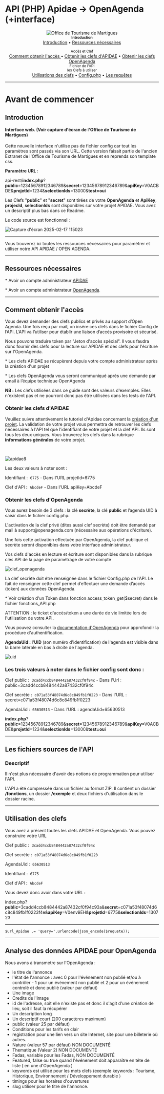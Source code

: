 <h1>API (PHP) Apidae -> OpenAgenda (+interface)</h1>

<div align="center">
	<img alt="Office de Tourisme de Martigues" src="https://user-images.githubusercontent.com/8257981/201097229-43a65b5a-5801-4542-ba78-9ad476939cee.png" />
</div>

<div align="center">
	<sub><b>Introduction</b></sub>
    	<br />
    	<a href="#introduction">Introduction</a> •
    	<a href="#prerequis">Ressources nécessaires</a>
    	<br />
	
  <sub>Accès et Clef</sub>
  	<br />
    	<a href="#quick-start">Comment obtenir l'accès </a> •
    	<a href="#clefapidae">Obtenir les clefs d'APIDAE</a> •
    	<a href="#clefopenagenda">Obtenir les clefs OpenAgenda</a>
    	<br />
<sub>Fichier de l'API</sub>
  	<br />
	<sub>les Clefs à utiliser</sub>
  	<br />
	<a href="#responses">Utilisations des clefs</a> •
	<a href="#default-response">Config.php</a> •
	<a href="#extended-response">Les requêtes</a>
    	<br />
</div> 

------------

<h1><b>Avant de commencer</b></h1>
<h2 id="introduction"><b>Introduction</b></h2>
<h4>Interface web. (Voir capture d'écran de l'Office de Tourisme de Martigues)</h4>
<p>Cette nouvelle interface n'utilise pas de fichier config car tout les paramètres sont passés via son URL. Cette version faisait partie de l'ancien Extranet de l'Office de Tourisme de Martigues et en reprends son template css.</p>
	
<p><b>Paramètre URL : </b></p>

<p>api-rest/<b>index.php</b>?<b>public</b>=12345678912346789&<b>secret</b>=12345678912346789&<b>apiKey</b>=V0ACBDE&<b>projetId</b>=1234&<b>selectionIds</b>=13000&<b>test=oui</b></p>

<p>Les Clefs "<b>public</b>" et "<b>secret</b>" sont tirées de votre <b>OpenAgenda</b> et <b>ApiKey</b>, <b>projecId</b>, <b>selectionIds</b> sont disponibles sur votre projet APIDAE. Vous avez un descriptif plus bas dans ce Readme.</p>
<p> Le code source est fonctionnel : </p>


![Capture d'écran 2025-02-17 115023](https://github.com/user-attachments/assets/15837705-2f28-4943-abed-4da18d22424a)

-------

<p>Vous trouverez ici toutes les ressources nécessaires pour paramétrer et utiliser notre API APIDAE / OPEN AGENDA.</p>

-------

<h2 id="prerequis"><b>Ressources nécessaires </b></h2>

<p>	* Avoir un compte administrateur <a href="https://base.apidae-tourisme.com/consulter/recherche-intuitive/?0" target="_blank">APIDAE</a></p>
<p>	* Avoir un compte administrateur <a href="https://openagenda.com/martigues-tourisme/admin/events" target="_blank">OpenAgenda</a>.</p>

----------

<h2 id="quick-start"><b>Comment obtenir l'accès</b></h2>

<p>Vous devez demander des clefs publics et privés au support d’Open Agenda. Une fois reçu par mail, on insère ces clefs dans le fichier Config de l’API. L’API va l’utiliser pour établir une liaison d’accès provisoire et sécurisé. </p>
<p>Nous pouvons traduire token par "Jeton d'accès spécial". Il vous faudra donc fournir des clefs pour la lecture sur APIDAE et des clefs pour l'écriture sur l'OpenAgenda.</p>
<p>* Les clefs APIDAE se récupèrent depuis votre compte administrateur après la création d'un projet </p>
<p>* Les clefs OpenAgenda vous seront communiqué après une demande par email à l’équipe technique OpenAgenda </p>
<p> <b>NB :</b> Les clefs utilisées dans ce guide sont des valeurs d'exemples. Elles n'existent pas et ne pourront donc pas être utilisées dans les tests de l'API.</p>
			
<h3 id="clefapidae"><b>Obtenir les clefs d'APIDAE</b></h3>		
<p>Veuillez suivre attentivement le tutoriel d'Apidae concernant la <a href="https://aide.apidae-tourisme.com/hc/fr/articles/360000828071-Cr%C3%A9er-son-projet-num%C3%A9rique#:~:text=Toute%20cr%C3%A9ation%20de%20projet%20est,la%20coordination%20globale%20du%20r%C3%A9seau." target="_blank">création d'un projet</a>.
La validation de votre projet vous permettra de retrouver les clefs nécessaires à l'API tel que l'identifiant de votre projet et la clef API. Ils sont tous les deux uniques. Vous trouverez les clefs dans la rubrique <b>informations générales</b> de votre projet.</p>
		
<br>

![apidae8](https://user-images.githubusercontent.com/8257981/201097699-030a5f8c-662f-43d0-990a-a461ed11c8d7.jpg)

						
<p>Les deux valeurs à noter sont :</p>
<p>Identifiant	:&nbsp;&nbsp;<code>6775</code>&nbsp;- Dans l'URL projetId=6775 </p>
<p>Clef d'API	:&nbsp;&nbsp;<code>AbcdeF</code>&nbsp;- Dans l'URL apiKey=AbcdeF </p>

<h3 id="clefopenagenda"><b>Obtenir les clefs d'OpenAgenda</b></h3>
		
<p>Vous aurez besoin de 3 clefs : la clé <b>secrète</b>, la clé <b>public</b> et l’agenda UID à saisir dans le fichier config.php. </p>
<p>L'activation de la clef privé (dites aussi clef secrète) doit être demandé par mail à support@openagenda.com (nécessaire aux opérations d'écriture).</p>
<p>Une fois cette activation effectuée par OpenAgenda, la clef publique et secrète seront disponibles dans votre interface administrateur. </p>
<p>Vos clefs d'accès en lecture et écriture sont disponibles dans la rubrique clés API de la page de paramétrage de votre compte </p>
 
![clef_openagenda](https://user-images.githubusercontent.com/8257981/201097801-b276f1d2-01ab-4faa-b3d1-301361c36f87.jpg)

<p>La clef secrète doit être renseignée dans le fichier Config.php de l’API. Le fait de renseigner cette clef permet d’effectuer une demande d’accès (token) aux données OpenAgenda. </p>
<p>* Voir création d'un Token dans fonction access_token_get($secret) dans le fichier fonctions_API.php</p>
<p>ATTENTION : le ticket d'accès/token a une durée de vie limitée lors de l'utilisation de votre API.</p>
<p>Vous pouvez consulter la <a href="https://developers.openagenda.com/authentification/" target="_blank">documentation d'OpenAgenda</a> pour approfondir la procédure d'authentification.</p>
<p><b>AgendaUid  : </b> l'<b>UID</b> (son numéro d'identification) de l'agenda est visible dans la barre latérale en bas à droite de l'agenda.</p>

![uid](https://user-images.githubusercontent.com/8257981/201098189-326a2c67-8dba-44c7-811e-b015978430c6.jpg)

<h3><b>Les trois valeurs à noter dans le fichier config sont donc :</b></h3><p></p>
<p>Clef public  :&nbsp;&nbsp;<code>3cadd4ccb8484442a87432cf0f94c</code>  - Dans l'Url : public=3cadd4ccb8484442a87432cf0f94c </p>
<p>Clef secrète :&nbsp;&nbsp;<code>c071a53f48074d6c8c849fb1f0223</code>  - Dans l'URL : secret=c071a53f48074d6c8c849fb1f0223 </p>
<p>AgendaUid    :&nbsp;&nbsp;<code>65630513</code> - Dans l'URL : agendaUid=65630513 </p>

<p><b>index.php</b>?<b>public</b>=12345678912346789&<b>secret</b>=12345678912346789&<b>apiKey</b>=V0ACBDE&<b>projetId</b>=1234&<b>selectionIds</b>=13000&<b>test=oui</b></p>

--------

<h2 id="query-parameters"><b>Les fichiers sources de l'API</b></h2>
<h3 id="basics"><b>Descriptif</b></h3>
<p>Il n'est plus nécessaire d'avoir des notions de programmation pour utiliser l'API.</p>
<p>L'API a été compressée dans un fichier au format ZIP. Il contient un dossier <b>/fonctions</b>, un dossier <b>/exemple</b> et deux fichiers d'utilisation dans le dossier racine.</p>
		
----------

<h2 id="responses"><b>Utilisation des clefs</b></h2>
<p>Vous avez à présent toutes les clefs APIDAE et OpenAgenda. Vous pouvez construire votre URL</p>
<p>Clef public  :&nbsp;&nbsp;<code>3cadd4ccb8484442a87432cf0f94c</code></p>
<p>Clef secrète :&nbsp;&nbsp;<code>c071a53f48074d6c8c849fb1f0223</code><br></p>
<p>AgendaUid    :&nbsp;&nbsp;<code>65630513</code><br></p>
<p>Identifiant  :&nbsp;&nbsp;<code>6775</code></p>
<p>Clef d'API :&nbsp;&nbsp;<code>AbcdeF</code><br></p>

Vous devez donc avoir dans votre URL : 

index.php?<b>public</b>=3cadd4ccb8484442a87432cf0f94c93a&<b>secret</b>=c071a53f48074d6c8c849fb1f0223f4e&<b>apiKey</b>=V0env9EH&<b>projetId</b>=6775&<b>selectionIds</b>=130723
		
<hr style="border-top: 1px solid rgba(255,255,255,0.15);">
	
<pre><code class="language-nof">$url_Apidae .= 'query='.urlencode(json_encode($requete));</code></pre><p></p>

--------

<h2 id="createve"><b>Analyse des données APIDAE pour OpenAgenda</b></h2>
					

Nous avons à transmetre sur l'OpenAgenda : 


* le titre de l'annonce 
* l'état de l'annonce : avec 0 pour l'événement non publié et/ou à contrôler - 1 pour un événement non publié et 2 pour un événement controlé et donc publié (valeur par défaut) 
* Une image
* Credits de l'image
* id de l'adresse, soit elle n'existe pas et donc il s'agit d'une création de lieu, soit il faut la récupérer 
* Un description long 
* Un descriptif court (200 caractères maximum)
* public (valeur 25 par défaut)
* Conditions pour les tarifs en clair 
* registration pour une lien vers un site Internet, site pour une billeterie où autres.
* Nature (valeur 57 par défaut) NON DOCUMENTÉ
* Thematique (Valeur 2)  NON DOCUMENTÉ
* Fadas, variable pour les Fadas, NON DOCUMENTÉ
* Featured, false ou true quand l'événement doit apparaître en tête de liste ( en une d'OpenAgenda )
* keywords est utilisé pour les mots clefs (exemple keywords : Tourisme, Historique, Environnement / Développement durable )
* timings pour les horaires d'ouvertures
* slug utiliser pour le titre de l'annonce. 



